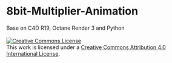 # 8bit-Multiplier-Animation
Base on C4D R19, Octane Render 3 and Python<br /><br />
<a rel="license" href="http://creativecommons.org/licenses/by-nc-nd/4.0/">
<img alt="Creative Commons License" style="border-width:0" src="https://i.creativecommons.org/l/by-nc-nd/4.0/88x31.png" /></a><br />
This work is licensed under a 
<a rel="license" href="https://creativecommons.org/licenses/by-nc-nd/4.0/">Creative Commons Attribution 4.0 International License</a>.
